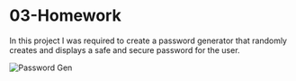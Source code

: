 # 03-Homework
In this project I was required to create a password generator that randomly creates and displays a safe and secure password for the user.


![Password Gen](file:///C:/Users/andre/OneDrive/Desktop/Untitled.png)